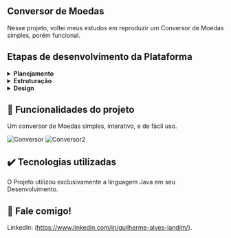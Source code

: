 ## Conversor de Moedas

Nesse projeto, voltei meus estudos em reproduzir um Conversor de Moedas simples, porém funcional.

## Etapas de desenvolvimento da Plataforma

<details>
 <summary><b>Planejamento</b></summary>
   Inicialmente, meu foco foi em desenvolver o projeto em sua versão Mobile.
</details>

<details>
  <summary><b>Estruturação</b></summary>
    A estruturação da Plataforma foi desenvolvida através do Android Studio, com as páginas XML e o código e classes desenvolvidas exclusivamente no App. Também me dediquei em fazer a integração das páginas, e tornar o App em um ambiente interativo.   
</details>

<details>
  <summary><b>Design</b></summary>
    Após a estruturação do código java, finalizei a Interface XML, posicionando Botões, Textos e Caixas de entrada com Infer Constrainsts.
</details>

## 🔨 Funcionalidades do projeto

Um conversor de Moedas simples, interativo, e de fácil uso.

![Conversor](https://user-images.githubusercontent.com/79064185/196829178-93461a1b-f06b-4e98-a67f-a72d557f7b2a.png)
![Conversor2](https://user-images.githubusercontent.com/79064185/196829179-54a120aa-5cf0-42a4-86f6-c88ca6f942bd.png)

## ✔️ Tecnologias utilizadas

O Projeto utilizou exclusivamente a linguagem Java em seu Desenvolvimento.

## 💭 Fale comigo!

LinkedIn: (https://www.linkedin.com/in/guilherme-alves-landim/).
